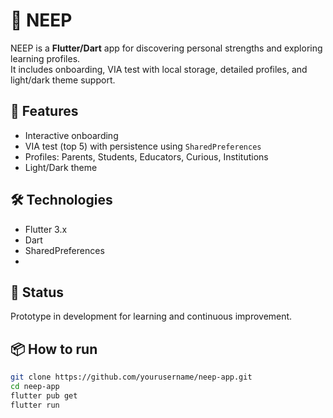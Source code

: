 # 📱 NEEP

NEEP is a **Flutter/Dart** app for discovering personal strengths and exploring learning profiles.  
It includes onboarding, VIA test with local storage, detailed profiles, and light/dark theme support.

## 🚀 Features
- Interactive onboarding
- VIA test (top 5) with persistence using `SharedPreferences`
- Profiles: Parents, Students, Educators, Curious, Institutions
- Light/Dark theme

## 🛠️ Technologies
- Flutter 3.x
- Dart
- SharedPreferences
-
## 📌 Status

Prototype in development for learning and continuous improvement.

## 📦 How to run
```bash
git clone https://github.com/yourusername/neep-app.git
cd neep-app
flutter pub get
flutter run
